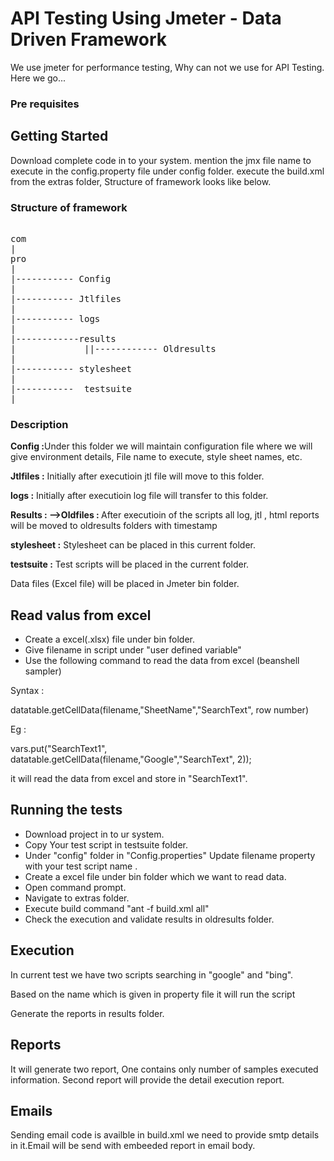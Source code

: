 # API Testing Using Jmeter - Data Driven Framework

We use jmeter for performance testing, Why can not we use for API Testing. Here we go...

### Pre requisites


## Getting Started

Download complete code in to your system. mention the jmx file name to execute in the config.property file under config folder.
execute the build.xml from the extras folder, Structure of framework looks like below.


### Structure of framework

<pre>

com
|
pro
|
|----------- Config
|
|----------- Jtlfiles
|
|----------- logs
|
|------------results
|             ||------------ Oldresults
|
|----------- stylesheet
|
|-----------  testsuite
|
</pre>

### Description

<b> Config :</b>Under this folder we will maintain configuration file where we will give environment details, File name to execute, 
style sheet names,
etc.

<b> Jtlfiles :</b> Initially after executioin jtl file will move to this folder.

<b> logs :</b> Initially after executioin log file will transfer to this folder.

<b> Results : -->Oldfiles : </b> After executioin of the scripts all log, jtl , html reports will be moved to oldresults folders with timestamp

<b> stylesheet :</b> Stylesheet can be placed in this current folder.

<b> testsuite :</b> Test scripts will be placed in the current folder.

Data files (Excel file) will be placed in Jmeter bin folder.

## Read valus from excel

* Create a excel(.xlsx) file under bin folder.
* Give filename in script under "user defined variable"
* Use the following command to read the data from excel (beanshell sampler)

Syntax :

datatable.getCellData(filename,"SheetName","SearchText", row number)

Eg :

vars.put("SearchText1", datatable.getCellData(filename,"Google","SearchText", 2));

it will read the data from excel and store in "SearchText1".



## Running the tests

* Download project in to ur system.
* Copy Your test script in testsuite folder.
* Under "config" folder in "Config.properties" Update filename property with your test script name .
* Create a excel file under bin folder which we want to read data.
* Open command prompt.
* Navigate to extras folder.
* Execute build command "ant -f build.xml all"
* Check the execution and validate results in oldresults folder.



## Execution

In current test we have two scripts searching in "google" and "bing".

Based on the name which is given in property file it will run the script

Generate the reports in results folder.


## Reports

It will generate two report, One contains only number of samples executed information. Second report will provide the detail execution report.



## Emails

Sending email code is availble in build.xml we need to provide smtp details in it.Email will be send with embeeded report in email body.
